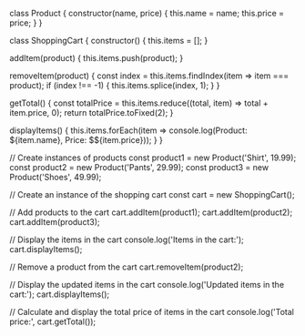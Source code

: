 class Product {
  constructor(name, price) {
    this.name = name;
    this.price = price;
  }
}

class ShoppingCart {
  constructor() {
    this.items = [];
  }

  addItem(product) {
    this.items.push(product);
  }

  removeItem(product) {
    const index = this.items.findIndex(item => item === product);
    if (index !== -1) {
      this.items.splice(index, 1);
    }
  }

  getTotal() {
    const totalPrice = this.items.reduce((total, item) => total + item.price, 0);
    return totalPrice.toFixed(2);
  }

  displayItems() {
    this.items.forEach(item => console.log(Product: ${item.name}, Price: $${item.price}));
  }
}

// Create instances of products
const product1 = new Product('Shirt', 19.99);
const product2 = new Product('Pants', 29.99);
const product3 = new Product('Shoes', 49.99);

// Create an instance of the shopping cart
const cart = new ShoppingCart();

// Add products to the cart
cart.addItem(product1);
cart.addItem(product2);
cart.addItem(product3);

// Display the items in the cart
console.log('Items in the cart:');
cart.displayItems();

// Remove a product from the cart
cart.removeItem(product2);

// Display the updated items in the cart
console.log('Updated items in the cart:');
cart.displayItems();

// Calculate and display the total price of items in the cart
console.log('Total price:', cart.getTotal());
